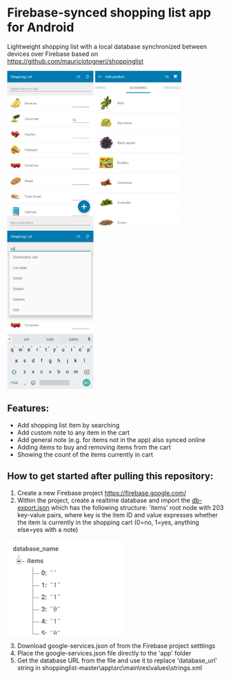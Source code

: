 # Firebase-synced shopping list app for Android
Lightweight shopping list with a local database synchronized between devices over Firebase based on https://github.com/mauriciotogneri/shoppinglist

<p float="left">
<img src="https://raw.githubusercontent.com/fireinureeyes/shopping-list/main/app-screenshot-1.png" width="200">
<img src="https://raw.githubusercontent.com/fireinureeyes/shopping-list/main/app-screenshot-2.png" width="200">
<img src="https://raw.githubusercontent.com/fireinureeyes/shopping-list/main/app-screenshot-3.png" width="200">
</p>

## Features:
- Add shopping list item by searching
- Add custom note to any item in the cart
- Add general note (e.g. for items not in the app) also synced online
- Adding items to buy and removing items from the cart
- Showing the count of the items currently in cart

## How to get started after pulling this repository:
1. Create a new Firebase project https://firebase.google.com/
2. Within the project, create a realtime database and import the [db-export.json](https://github.com/fireinureeyes/shopping-list/blob/main/db-export.json) which has the following structure:
'items' root node with 203 key-value pairs, where key is the item ID and value expresses whether the item is currently in the shopping cart (0=no, 1=yes, anything else=yes with a note)

![database](https://raw.githubusercontent.com/fireinureeyes/shopping-list/main/database.png)

3. Download google-services.json of from the Firebase project setttings
4. Place the google-services.json file directly to the 'app' folder
5. Get the database URL from the file and use it to replace 'database_url' string in shoppinglist-master\app\src\main\res\values\strings.xml


